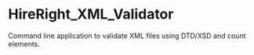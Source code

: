 # HireRight_XML_Validator
Command line application to validate XML files using DTD/XSD and count elements.
